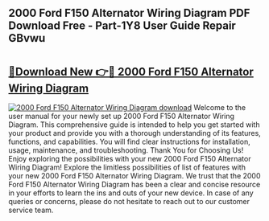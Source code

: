 ## 2000 Ford F150 Alternator Wiring Diagram PDF Download Free - Part-1Y8 User Guide Repair GBvwu

# <h2><a href="http://dfkqrnn.blite.top/?on=2000+Ford+F150+Alternator+Wiring+Diagram">🔗Download New 👉🔴 2000 Ford F150 Alternator Wiring Diagram</a></h2>

[![2000 Ford F150 Alternator Wiring Diagram download](https://i.imgur.com/lujVjoI.png)](http://dfkqrnn.blite.top/?on=2000+Ford+F150+Alternator+Wiring+Diagram)
Welcome to the user manual for your newly set up 2000 Ford F150 Alternator Wiring Diagram. This comprehensive guide is intended to help you get started with your product and provide you with a thorough understanding of its features, functions, and capabilities. You will find clear instructions for installation, usage, maintenance, and troubleshooting. Thank You for Choosing Us! Enjoy exploring the possibilities with your new 2000 Ford F150 Alternator Wiring Diagram! Explore the limitless possibilities of list of features with your new 2000 Ford F150 Alternator Wiring Diagram. We trust that the 2000 Ford F150 Alternator Wiring Diagram has been a clear and concise resource in your efforts to learn the ins and outs of your new device. In case of any queries or concerns, please do not hesitate to reach out to our customer service team.
